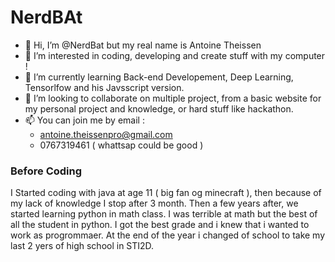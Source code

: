 # NerdBAt
- 👋 Hi, I’m @NerdBat but my real name is Antoine Theissen
- 👀 I’m interested in coding, developing and create stuff with my computer !
- 🌱 I’m currently learning Back-end Developement, Deep Learning, Tensorlfow and his Javsscript version.
- 💞️ I’m looking to collaborate on multiple project, from a basic website for my personal project and knowledge, or hard stuff like hackathon.
- 📫  You can join me by email : 
    - antoine.theissenpro@gmail.com 
    - 0767319461 ( whattsap could be good )
    
    
### Before Coding

I Started coding with java at age 11 ( big fan og minecraft ), then because of my lack of knowledge I stop after 3 month.
Then a few years after, we started learning python in math class. I was terrible at math but the best of all the student in python.
I got the best grade and i knew that i wanted to work as progrommaer. At the end of the year i changed of school to take my last 2 yers of high school in STI2D.






